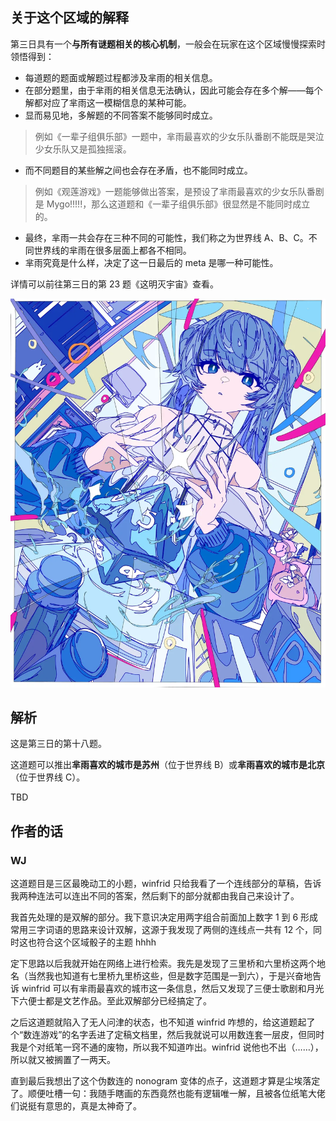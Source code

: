 ## 关于这个区域的解释

第三日具有一个**与所有谜题相关的核心机制**，一般会在玩家在这个区域慢慢探索时领悟得到：

- 每道题的题面或解题过程都涉及芈雨的相关信息。
- 在部分题里，由于芈雨的相关信息无法确认，因此可能会存在多个解——每个解都对应了芈雨这一模糊信息的某种可能。
- 显而易见地，多解题的不同答案不能够同时成立。

> 例如《一辈子组俱乐部》一题中，芈雨最喜欢的少女乐队番剧不能既是哭泣少女乐队又是孤独摇滚。

- 而不同题目的某些解之间也会存在矛盾，也不能同时成立。

> 例如《观莲游戏》一题能够做出答案，是预设了芈雨最喜欢的少女乐队番剧是 Mygo!!!!!，那么这道题和《一辈子组俱乐部》很显然是不能同时成立的。

- 最终，芈雨一共会存在三种不同的可能性，我们称之为世界线 A、B、C。不同世界线的芈雨在很多层面上都各不相同。
- 芈雨究竟是什么样，决定了这一日最后的 meta 是哪一种可能性。

详情可以前往第三日的第 23 题《这明灭宇宙》查看。

<img class="puzzle-image" src="media/solution/day3_premeta/4.webp" alt="">

## 解析

这是第三日的第十八题。

这道题可以推出**芈雨喜欢的城市是苏州**（位于世界线 B）或**芈雨喜欢的城市是北京**（位于世界线 C）。

TBD

## 作者的话

### WJ

这道题目是三区最晚动工的小题，winfrid 只给我看了一个连线部分的草稿，告诉我两种连法可以连出不同的答案，然后剩下的部分就都由我自己来设计了。

我首先处理的是双解的部分。我下意识决定用两字组合前面加上数字 1 到 6 形成常用三字词语的思路来设计双解，这源于我发现了两侧的连线点一共有 12 个，同时这也符合这个区域骰子的主题 hhhh

定下思路以后我就开始在网络上进行检索。我先是发现了三里桥和六里桥这两个地名（当然我也知道有七里桥九里桥这些，但是数字范围是一到六），于是兴奋地告诉 winfrid 可以有芈雨最喜欢的城市这一条信息，然后又发现了三便士歌剧和月光下六便士都是文艺作品。至此双解部分已经搞定了。

之后这道题就陷入了无人问津的状态，也不知道 winfrid 咋想的，给这道题起了个“数连游戏”的名字丢进了定稿文档里，然后我就说可以用数连套一层皮，但同时我是个对纸笔一窍不通的废物，所以我不知道咋出。winfrid 说他也不出（……），所以就又被搁置了一两天。

直到最后我想出了这个伪数连的 nonogram 变体的点子，这道题才算是尘埃落定了。顺便吐槽一句：我随手瞎画的东西竟然也能有逻辑唯一解，且被各位纸笔大佬们说挺有意思的，真是太神奇了。
